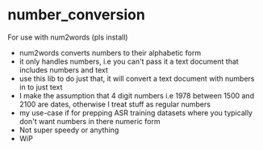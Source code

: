 # number_conversion
For use with num2words (pls install)
- num2words converts numbers to their alphabetic form
- it only handles numbers, i.e you can't pass it a text document that includes numbers and text
- use this lib to do just that, it will convert a text document with numbers in to just text
- I make the assumption that 4 digit numbers i.e 1978 between 1500 and 2100 are dates, otherwise I treat stuff as regular numbers
- my use-case if for prepping ASR training datasets where you typically don't want numbers in there numeric form
- Not super speedy or anything
- WiP
